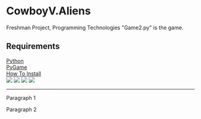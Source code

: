 # CowboyV.Aliens
Freshman Project, Programming Technologies
"Game2.py" is the game.
<h2>Requirements</h2>
<a href="https://www.python.org/downloads/">Python</a><br>
<a href="https://www.lfd.uci.edu/~gohlke/pythonlibs/#pygame">PyGame</a><br>
<a href="https://www.youtube.com/watch?v=_GikMdhAhv0&t=58s">How To Install</a><br>
<img src="https://github.com/Ryantron/CowboyV.Aliens/blob/master/screen.PNG">
<img src="https://github.com/Ryantron/CowboyV.Aliens/blob/master/starting.PNG">
<img src="https://github.com/Ryantron/CowboyV.Aliens/blob/master/level1.PNG">
<img src="https://github.com/Ryantron/CowboyV.Aliens/blob/master/level2.PNG">
<img src="">
<hr>
<p>
Paragraph 1
</p>
<p>
Paragraph 2
</p>
